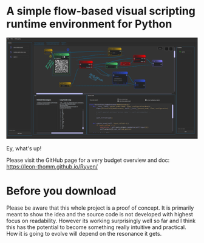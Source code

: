 # A simple flow-based visual scripting runtime environment for Python

![](/docs/resources/images/pyScript14.PNG)

Ey, what's up!

Please visit the GitHub page for a very budget overview and doc: https://leon-thomm.github.io/Ryven/

# Before you download

<aside class="warning">
Please be aware that this whole project is a proof of concept. It is primarily meant to show the idea and the source code is not developed with highest focus on readability. However its working surprisingly well so far and I think this has the potential to become something really intuitive and practical. How it is going to evolve will depend on the resonance it gets.
</aside>
